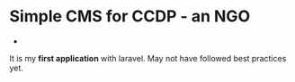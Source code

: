 # Simple CMS for **CCDP** - an NGO

+

It is my **first application** with laravel. May not have followed best practices yet.
